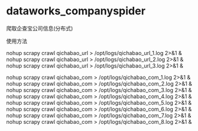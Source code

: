 # dataworks_companyspider
爬取企查宝公司信息(分布式)

使用方法

nohup scrapy crawl qichabao_url > /opt/logs/qichabao_url_1.log 2>&1 &
nohup scrapy crawl qichabao_url > /opt/logs/qichabao_url_2.log 2>&1 &
nohup scrapy crawl qichabao_url > /opt/logs/qichabao_url_3.log 2>&1 &

nohup scrapy crawl qichabao_com > /opt/logs/qichabao_com_1.log 2>&1 &
nohup scrapy crawl qichabao_com > /opt/logs/qichabao_com_2.log 2>&1 &
nohup scrapy crawl qichabao_com > /opt/logs/qichabao_com_3.log 2>&1 &
nohup scrapy crawl qichabao_com > /opt/logs/qichabao_com_4.log 2>&1 &
nohup scrapy crawl qichabao_com > /opt/logs/qichabao_com_5.log 2>&1 &
nohup scrapy crawl qichabao_com > /opt/logs/qichabao_com_6.log 2>&1 &
nohup scrapy crawl qichabao_com > /opt/logs/qichabao_com_7.log 2>&1 &
nohup scrapy crawl qichabao_com > /opt/logs/qichabao_com_8.log 2>&1 &